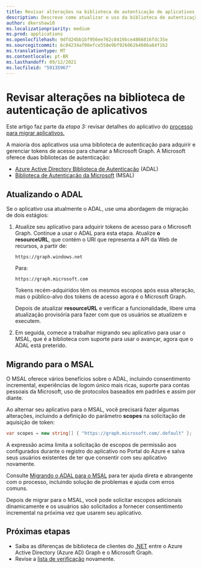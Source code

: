 ```yaml
---
title: Revisar alterações na biblioteca de autenticação de aplicativos
description: Descreve como atualizar o uso da biblioteca de autenticação para migrar um aplicativo de aplicativos da API Azure Active Directory (Azure AD) para a API Graph Microsoft.
author: dkershaw10
ms.localizationpriority: medium
ms.prod: applications
ms.openlocfilehash: 9dfd24bb1bf956ee762c0419bce4866816fdc35e
ms.sourcegitcommit: 6c04234af08efce558e9bf926062b4686a84f1b2
ms.translationtype: MT
ms.contentlocale: pt-BR
ms.lasthandoff: 09/12/2021
ms.locfileid: "59135967"
---
```

# <a name="review-app-authentication-library-changes"></a>Revisar alterações na biblioteca de autenticação de aplicativos

Este artigo faz parte da *etapa 3:* revisar detalhes do aplicativo do [processo para migrar aplicativos.](migrate-azure-ad-graph-planning-checklist.md)

A maioria dos aplicativos usa uma biblioteca de autenticação para adquirir e gerenciar tokens de acesso para chamar a Microsoft Graph.  A Microsoft oferece duas bibliotecas de autenticação:

- [Azure Active Directory Biblioteca de Autenticação](/azure/active-directory/develop/active-directory-authentication-libraries) (ADAL)
- [Biblioteca de Autenticação da Microsoft](/azure/active-directory/develop/reference-v2-libraries) (MSAL)

## <a name="updating-adal"></a>Atualizando o ADAL

Se o aplicativo usa atualmente o ADAL, use uma abordagem de migração de dois estágios:

1. Atualize seu aplicativo para adquirir tokens de acesso para o Microsoft Graph. Continue a usar o ADAL para esta etapa. Atualize **o resourceURL**, que contém o URI que representa a API da Web de recursos, a partir de:

    `https://graph.windows.net`  

    Para:  

    `https://graph.microsoft.com`

    Tokens recém-adquiridos têm os mesmos escopos após essa alteração, mas o público-alvo dos tokens de acesso agora é o Microsoft Graph.  

    Depois de atualizar **resourceURL** e verificar a funcionalidade, libere uma atualização provisória para fazer com que os usuários se atualizem e executem.

1.  Em seguida, comece a trabalhar migrando seu aplicativo para usar o MSAL, que é a biblioteca com suporte para usar o avançar, agora que o ADAL está preterido.

## <a name="migrating-to-msal"></a>Migrando para o MSAL

O MSAL oferece vários benefícios sobre o ADAL, incluindo consentimento incremental, experiências de logom único mais ricas, suporte para contas pessoais da Microsoft, uso de protocolos baseados em padrões e assim por diante.  

Ao alternar seu aplicativo para o MSAL, você precisará fazer algumas alterações, incluindo a definição do parâmetro **scopes** na solicitação de aquisição de token:

``` csharp
var scopes = new string[] { "https://graph.microsoft.com/.default" };
```

A expressão acima limita a solicitação de escopos de permissão aos configurados durante o registro do aplicativo no Portal do Azure e salva seus usuários existentes de ter que consentir com seu aplicativo novamente.

Consulte [Migrando o ADAL para o MSAL](https://aka.ms/adal-net-to-msal-net) para ter ajuda direta e abrangente com o processo, incluindo solução de problemas e ajuda com erros comuns.

Depois de migrar para o MSAL, você pode solicitar escopos adicionais dinamicamente e os usuários são solicitados a fornecer consentimento incremental na próxima vez que usarem seu aplicativo.

## <a name="next-steps"></a>Próximas etapas

- Saiba as diferenças de biblioteca de clientes do [.NET](migrate-azure-ad-graph-client-libraries.md) entre o Azure Active Directory (Azure AD) Graph e o Microsoft Graph.
- Revise a [lista de verificação](migrate-azure-ad-graph-planning-checklist.md) novamente.
